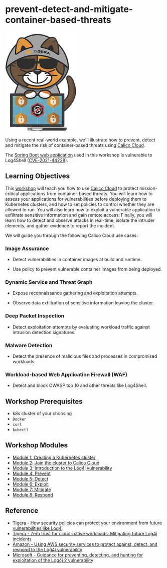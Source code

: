 # prevent-detect-and-mitigate-container-based-threats

![main](doc/img/blackhat_felix.png)

Using a recent real-world example, we'll illustrate how to prevent, detect and mitigate the risk of container-based threats using [Calico Cloud](https://www.calicocloud.io/home).

The [Spring Boot web application](https://github.com/christophetd/log4shell-vulnerable-app) used in this workshop is vulnerable to Log4Shell ([CVE-2021-44228](https://nvd.nist.gov/vuln/detail/CVE-2021-44228)).

## Learning Objectives

This [workshop](#workshop-modules) will teach you how to use [Calico Cloud](https://www.calicocloud.io/home) to protect mission-critical applications from container-based threats. You will learn how to assess your applications for vulnerabilities before deploying them to Kubernetes clusters, and how to set policies to control whether they are allowed to run. You will also learn how to exploit a vulnerable application to exfiltrate sensitive information and gain remote access. Finally, you will learn how to detect and observe attacks in real-time, isolate the intruder elements, and gather evidence to report the incident.

We will guide you through the following Calico Cloud use cases:

### Image Assurance

- Detect vulnerabilities in container images at build and runtime.

- Use policy to prevent vulnerable container images from being deployed.

### Dynamic Service and Threat Graph

- Expose reconnaissance gathering and exploitation attempts.

- Observe data exfiltration of sensitive information leaving the cluster.

### Deep Packet Inspection

- Detect exploitation attempts by evaluating workload traffic against intrusion detection signatures.

### Malware Detection

- Detect the presence of malicious files and processes in compromised workloads.

### Workload-based Web Application Firewall (WAF)

- Detect and block OWASP top 10 and other threats like Log4Shell.

## Workshop Prerequisites

- k8s cluster of your choosing
- `Docker`
- `curl`
- `kubectl`

## Workshop Modules

- [Module 1: Creating a Kubernetes cluster](doc/k8s.md)
- [Module 2: Join the cluster to Calico Cloud](doc/calicocloud.md)
- [Module 3: Introduction to the Log4j vulnerability](doc/intro.md)
- [Module 4: Prevent](doc/prevention.md)
- [Module 5: Detect](doc/detection.md)
- [Module 6: Exploit](doc/exploitation.md)
- [Module 7: Mitigate](doc/mitigation.md)
- [Module 8: Respond](doc/incidentresponse.md)


## Reference

- [Tigera - How security policies can protect your environment from future vulnerabilities like Log4j](https://www.tigera.io/blog/how-network-security-policies-can-protect-your-environment-from-future-vulnerabilities-like-log4j)
- [Tigera - Zero trust for cloud-native workloads: Mitigating future Log4j incidents](https://www.tigera.io/blog/zero-trust-for-cloud-native-workloads-part-2-mitigating-future-log4j-incidents)
- [Amazon - Using AWS security services to protect against, detect, and respond to the Log4j vulnerability](https://aws.amazon.com/blogs/security/using-aws-security-services-to-protect-against-detect-and-respond-to-the-log4j-vulnerability)
- [Microsoft - Guidance for preventing, detecting, and hunting for exploitation of the Log4j 2 vulnerability](https://www.microsoft.com/en-us/security/blog/2021/12/11/guidance-for-preventing-detecting-and-hunting-for-cve-2021-44228-log4j-2-exploitation)
